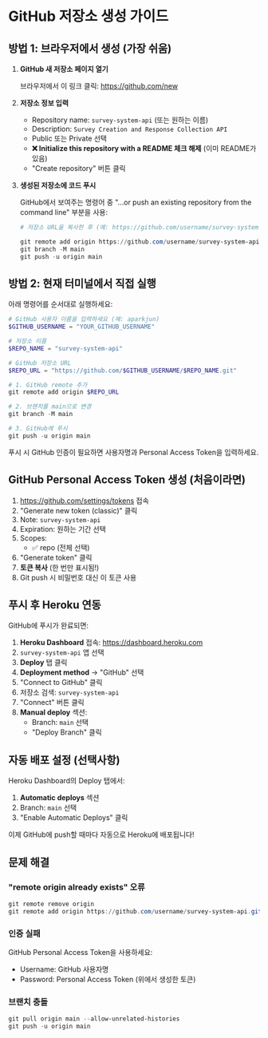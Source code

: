 # GitHub 저장소 생성 가이드

## 방법 1: 브라우저에서 생성 (가장 쉬움)

1. **GitHub 새 저장소 페이지 열기**

   브라우저에서 이 링크 클릭: https://github.com/new

2. **저장소 정보 입력**

   - Repository name: `survey-system-api` (또는 원하는 이름)
   - Description: `Survey Creation and Response Collection API`
   - Public 또는 Private 선택
   - **❌ Initialize this repository with a README 체크 해제** (이미 README가 있음)
   - "Create repository" 버튼 클릭

3. **생성된 저장소에 코드 푸시**

   GitHub에서 보여주는 명령어 중 "…or push an existing repository from the command line" 부분을 사용:

   ```powershell
   # 저장소 URL을 복사한 후 (예: https://github.com/username/survey-system-api.git)

   git remote add origin https://github.com/username/survey-system-api.git
   git branch -M main
   git push -u origin main
   ```

## 방법 2: 현재 터미널에서 직접 실행

아래 명령어를 순서대로 실행하세요:

```powershell
# GitHub 사용자 이름을 입력하세요 (예: aparkjun)
$GITHUB_USERNAME = "YOUR_GITHUB_USERNAME"

# 저장소 이름
$REPO_NAME = "survey-system-api"

# GitHub 저장소 URL
$REPO_URL = "https://github.com/$GITHUB_USERNAME/$REPO_NAME.git"

# 1. GitHub remote 추가
git remote add origin $REPO_URL

# 2. 브랜치를 main으로 변경
git branch -M main

# 3. GitHub에 푸시
git push -u origin main
```

푸시 시 GitHub 인증이 필요하면 사용자명과 Personal Access Token을 입력하세요.

## GitHub Personal Access Token 생성 (처음이라면)

1. https://github.com/settings/tokens 접속
2. "Generate new token (classic)" 클릭
3. Note: `survey-system-api`
4. Expiration: 원하는 기간 선택
5. Scopes:
   - ✅ repo (전체 선택)
6. "Generate token" 클릭
7. **토큰 복사** (한 번만 표시됨!)
8. Git push 시 비밀번호 대신 이 토큰 사용

## 푸시 후 Heroku 연동

GitHub에 푸시가 완료되면:

1. **Heroku Dashboard** 접속: https://dashboard.heroku.com
2. `survey-system-api` 앱 선택
3. **Deploy** 탭 클릭
4. **Deployment method** → "GitHub" 선택
5. "Connect to GitHub" 클릭
6. 저장소 검색: `survey-system-api`
7. "Connect" 버튼 클릭
8. **Manual deploy** 섹션:
   - Branch: `main` 선택
   - "Deploy Branch" 클릭

## 자동 배포 설정 (선택사항)

Heroku Dashboard의 Deploy 탭에서:

1. **Automatic deploys** 섹션
2. Branch: `main` 선택
3. "Enable Automatic Deploys" 클릭

이제 GitHub에 push할 때마다 자동으로 Heroku에 배포됩니다!

## 문제 해결

### "remote origin already exists" 오류

```powershell
git remote remove origin
git remote add origin https://github.com/username/survey-system-api.git
```

### 인증 실패

GitHub Personal Access Token을 사용하세요:

- Username: GitHub 사용자명
- Password: Personal Access Token (위에서 생성한 토큰)

### 브랜치 충돌

```powershell
git pull origin main --allow-unrelated-histories
git push -u origin main
```
